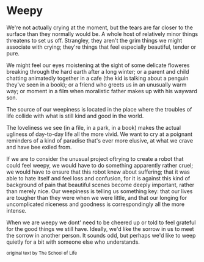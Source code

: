 # Weepy

We're not actually crying at the moment, but the tears are far 
closer to the surface than they normally would be. A whole host 
of relatively minor things threatens to set us off. Strangley, they 
aren't the grim things we might associate with crying; they're 
things that feel especially beautiful, tender or pure.

We might feel our eyes moistening at the sight of some delicate 
floweres breaking through the hard earth after a long winter; or a 
parent and child chatting animatedly together in a cafe (the kid 
is talking about a penguin they've seen in a book); or a friend 
who greets us in an unusually warm way; or moment in a film 
when moralistic father makes up with his wayward son.

The source of our weepiness is located in the place where the 
troubles of life collide with what is still kind and good in the 
world.

The loveliness we see (in a file, in a park, in a book) makes the 
actual ugliness of day-to-day life all the more vivid. We want to 
cry at a poignant reminders of a kind of paradise that's ever more 
elusive, at what we crave and have bee exiled from.

If we are to consider the unusual project oftrying to create 
a robot that could feel weepy, we would have to do something 
apparently rather cruel; we would have to ensure that this robot 
knew about suffering; that it was able to hate itself and feel loss 
and confusion, for it is against this kind of background of pain 
that beautiful scenes become deeply important, rather than 
merely nice. Our weepiness is telling us something key: that our 
lives are tougher than they were when we were little, and 
that our longing for uncomplicated niceness and goodness is 
correspondingly all the more intense.

When we are weepy we dont' need to be cheered up or told to 
feel grateful for the good things we still have. Ideally, we'd like 
the sorrow in us to meet the sorrow in another person. It sounds 
odd, but perhaps we'd like to weep quietly for a bit with someone 
else who understands.

<sub>original text by The School of Life</sub>
